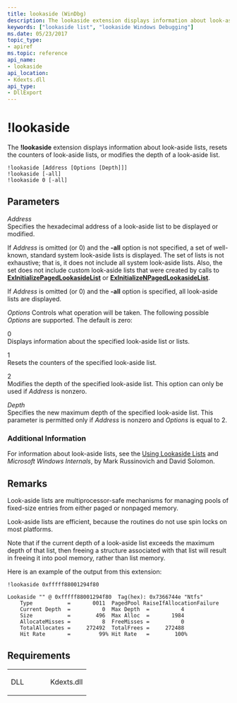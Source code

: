 ```yaml
---
title: lookaside (WinDbg)
description: The lookaside extension displays information about look-aside lists, resets the counters of look-aside lists, or modifies the depth of a look-aside list.
keywords: ["lookaside list", "lookaside Windows Debugging"]
ms.date: 05/23/2017
topic_type:
- apiref
ms.topic: reference
api_name:
- lookaside
api_location:
- Kdexts.dll
api_type:
- DllExport
---
```


# !lookaside


The **!lookaside** extension displays information about look-aside lists, resets the counters of look-aside lists, or modifies the depth of a look-aside list.

```dbgcmd
!lookaside [Address [Options [Depth]]]
!lookaside [-all]
!lookaside 0 [-all]
```

## <span id="ddk__lookaside_dbg"></span><span id="DDK__LOOKASIDE_DBG"></span>Parameters


<span id="_______Address______"></span><span id="_______address______"></span><span id="_______ADDRESS______"></span> *Address*   
Specifies the hexadecimal address of a look-aside list to be displayed or modified.

If *Address* is omitted (or 0) and the **-all** option is not specified, a set of well-known, standard system look-aside lists is displayed. The set of lists is not exhaustive; that is, it does not include all system look-aside lists. Also, the set does not include custom look-aside lists that were created by calls to [**ExInitializePagedLookasideList**](/windows-hardware/drivers/ddi/wdm/nf-wdm-exinitializepagedlookasidelist) or [**ExInitializeNPagedLookasideList**](/windows-hardware/drivers/ddi/wdm/nf-wdm-exinitializenpagedlookasidelist).

If *Address* is omitted (or 0) and the **-all** option is specified, all look-aside lists are displayed.

*Options*
Controls what operation will be taken. The following possible *Options* are supported. The default is zero:

<span id="0"></span>0  
Displays information about the specified look-aside list or lists.

<span id="1"></span>1  
Resets the counters of the specified look-aside list.

<span id="2"></span>2  
Modifies the depth of the specified look-aside list. This option can only be used if *Address* is nonzero.

<span id="_______Depth______"></span><span id="_______depth______"></span><span id="_______DEPTH______"></span> *Depth*   
Specifies the new maximum depth of the specified look-aside list. This parameter is permitted only if *Address* is nonzero and *Options* is equal to 2.

### Additional Information

For information about look-aside lists, see the [Using Lookaside Lists](../kernel/using-lookaside-lists.md) and *Microsoft Windows Internals*, by Mark Russinovich and David Solomon.

## Remarks

Look-aside lists are multiprocessor-safe mechanisms for managing pools of fixed-size entries from either paged or nonpaged memory.

Look-aside lists are efficient, because the routines do not use spin locks on most platforms.

Note that if the current depth of a look-aside list exceeds the maximum depth of that list, then freeing a structure associated with that list will result in freeing it into pool memory, rather than list memory.

Here is an example of the output from this extension:

```dbgcmd
!lookaside 0xfffff88001294f80

Lookaside "" @ 0xfffff88001294f80  Tag(hex): 0x7366744e "Ntfs"
    Type           =       0011  PagedPool RaiseIfAllocationFailure
    Current Depth  =          0  Max Depth  =          4
    Size           =        496  Max Alloc  =       1984
    AllocateMisses =          8  FreeMisses =          0
    TotalAllocates =     272492  TotalFrees =     272488
    Hit Rate       =         99% Hit Rate   =        100%
```

## Requirements

<table>
<colgroup>
<col width="50%" />
<col width="50%" />
</colgroup>
<tbody>
<tr class="odd">
<td align="left"><p>DLL</p></td>
<td align="left">Kdexts.dll</td>
</tr>
</tbody>
</table>

 

